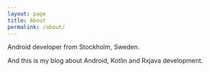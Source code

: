```yaml
---
layout: page
title: About
permalink: /about/
---
```


Android developer from Stockholm, Sweden.

And this is my blog about Android, Kotlin and Rxjava development.
